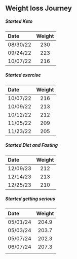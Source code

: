 ## Weight loss Journey
##### Started Keto

|Date |Weight|
|:----|:----:|
|08/30/22|230|
|09/24/22|223|
|10/07/22|216|

##### Started exercise

|Date |Weight|
|:----|:----:|
|10/07/22|216|
|10/09/22|213|
|10/12/22|212|
|11/05/22|209|
|11/23/22|205|

##### Started Diet and Fasting

| Date     | Weight |
| :------- | :----: |
| 12/09/23 |  212   |
| 12/14/23 |  213   |
| 12/25/23 |  210   |

##### Started getting serious

| Date     | Weight |
| :------- | :----: |
| 05/01/24 | 204.9  |
| 05/03/24 | 203.7  |
| 05/07/24 | 202.3  |
| 06/07/24 | 207.3  |
|          |        |

